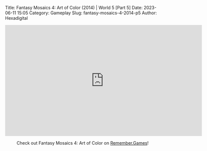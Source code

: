 Title: Fantasy Mosaics 4: Art of Color (2014) | World 5 [Part 5]
Date: 2023-06-11 15:05
Category: Gameplay
Slug: fantasy-mosaics-4-2014-p5
Author: Hexadigital

<center><iframe src="https://www.youtube.com/embed/3Of9rjVeS6k?feature=oembed" allow="accelerometer; autoplay; encrypted-media; gyroscope; picture-in-picture" width="640" height="360" frameborder="0"></iframe>

Check out Fantasy Mosaics 4: Art of Color on [Remember.Games](https://remember.games/game/7223/fantasy-mosaics-4-art-of-color/)!</center>